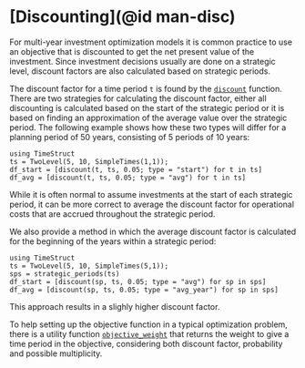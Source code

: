 # [Discounting](@id man-disc)

For multi-year investment optimization models it is common practice to use an
objective that is discounted to get the net present value of the investment.
Since investment decisions usually are done on a strategic level, discount
factors are also calculated based on strategic periods.

The discount factor for a time period `t` is found by the [`discount`](@ref)
function. There are two strategies for calculating the discount factor,
either all discounting is calculated based on the start of the strategic period
or it is based on finding an approximation of the average value over the
strategic period. The following example shows how these two types will
differ for a planning period of 50 years, consisting of 5 periods of
10 years:

```@repl ts
using TimeStruct
ts = TwoLevel(5, 10, SimpleTimes(1,1));
df_start = [discount(t, ts, 0.05; type = "start") for t in ts]
df_avg = [discount(t, ts, 0.05; type = "avg") for t in ts]
```

While it is often normal to assume investments at the start of each
strategic period, it can be more correct to average the discount factor
for operational costs that are accrued throughout the strategic period.

We also provide a method in which the average discount factor is calculated for the beginning of the years within a strategic period:

```@repl ts
using TimeStruct
ts = TwoLevel(5, 10, SimpleTimes(5,1));
sps = strategic_periods(ts)
df_start = [discount(sp, ts, 0.05; type = "avg") for sp in sps]
df_avg = [discount(sp, ts, 0.05; type = "avg_year") for sp in sps]
```

This approach results in a slighly higher discount factor.

To help setting up the objective function in a typical optimization problem,
there is a utility function [`objective_weight`](@ref) that returns
the weight to give a time period in the objective, considering both
discount factor, probability and possible multiplicity.
